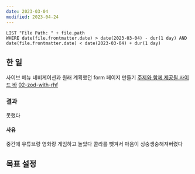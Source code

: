 ```yaml
---
date: 2023-03-04
modified: 2023-04-24
---
```


```dataview
LIST "File Path: " + file.path
WHERE date(file.frontmatter.date) > date(2023-03-04) - dur(1 day) AND date(file.frontmatter.date) < date(2023-03-04) + dur(1 day)
```

## 한 일

사이브 메뉴 네비게이션과 원래 계획했던 form 페이지 만들기
[주제와 함께 제공될 사이드 바](../주제와%20함께%20제공될%20사이드%20바/주제와%20함께%20제공될%20사이드%20바.md)
[02-zod-with-rhf](../../../front/react-hook-form/02-zod-with-rhf/02-zod-with-rhf.md)

### 결과

못했다

#### 사유

중간에 유튜브랑 영화랑 게임하고 놀았다
콜라를 뺏겨서 마음이 싱숭생숭해져버렸다

## 목표 설정

